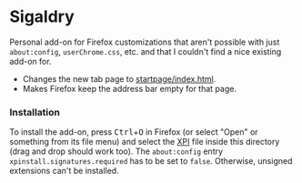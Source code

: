 # Sigaldry

Personal add-on for Firefox customizations that aren't possible with just `about:config`,
`userChrome.css`, etc. and that I couldn't find a nice existing add-on for.
*   Changes the new tab page to [startpage/index.html](/startpage/index.html).
*   Makes Firefox keep the address bar empty for that page.

### Installation

To install the add-on, press <kbd>Ctrl</kbd>+<kbd>O</kbd> in Firefox (or select "Open" or
something from its file menu) and select the
[XPI](https://en.wikipedia.org/wiki/XPInstall) file inside this directory (drag and drop
should work too).  The `about:config` entry `xpinstall.signatures.required` has to be set
to `false`.  Otherwise, unsigned extensions can't be installed.

<!-- vim: set tw=90 sts=-1 sw=4 et spell: -->
